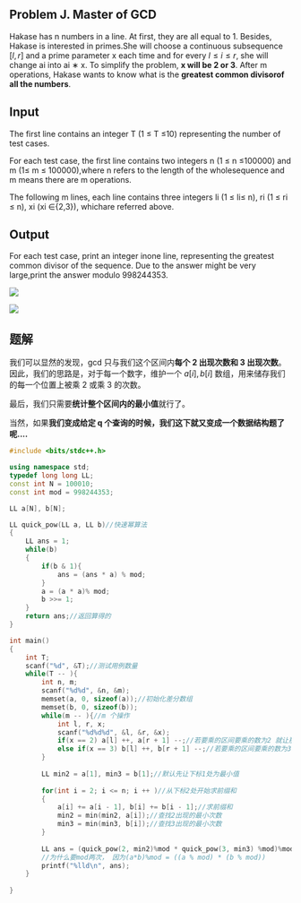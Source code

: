 ## Problem J. Master of GCD  
Hakase has n numbers in a line. At first, they are all equal to 1. Besides, Hakase is interested in primes.She will choose a continuous subsequence $[l,r]$ and a prime parameter x each time and for every $l ≤ i ≤ r$, she will change ai into ai ∗ x. To simplify the problem, **x will be 2 or 3**. After m operations, Hakase wants to know what is the **greatest common divisorof all the numbers**.

## Input  
The first line contains an integer T (1 ≤ T ≤10) representing the number of test cases.

For each test case, the first line contains two integers n (1 ≤ n ≤100000) and m (1≤ m ≤ 100000),where n refers to the length of the wholesequence and m means there are m operations.

The following m lines, each line contains three integers li (1 ≤ li≤ n), ri (1 ≤ ri ≤ n), xi (xi ∈{2,3}), whichare referred above.

## Output  
For each test case, print an integer inone line, representing the greatest common divisor of the sequence. Due to the answer might be very large,print the answer modulo 998244353.

![](https://img2023.cnblogs.com/blog/3203266/202305/3203266-20230524135711870-288377258.png)

![](https://img2023.cnblogs.com/blog/3203266/202305/3203266-20230524135803479-1161665301.png)


## 题解
我们可以显然的发现，gcd 只与我们这个区间内**每个 2 出现次数和 3 出现次数**。因此，我们的思路是，对于每一个数字，维护一个 $a[i],b[i]$  数组，用来储存我们的每一个位置上被乘 2 或乘 3 的次数。

最后，我们只需要**统计整个区间内的最小值**就行了。

当然，如果**我们变成给定 q 个查询的时候，我们这下就又变成一个数据结构题了呢....**
```cpp
#include <bits/stdc++.h>

using namespace std;
typedef long long LL;
const int N = 100010;
const int mod = 998244353;

LL a[N], b[N];

LL quick_pow(LL a, LL b)//快速幂算法
{
    LL ans = 1;
    while(b)
    {
        if(b & 1){
            ans = (ans * a) % mod;
        }
        a = (a * a)% mod;
        b >>= 1;
    }
    return ans;//返回算得的
}

int main()
{ 
    int T;
    scanf("%d", &T);//测试用例数量
    while(T -- ){
        int n, m;
        scanf("%d%d", &n, &m);
        memset(a, 0, sizeof(a));//初始化差分数组
        memset(b, 0, sizeof(b));
        while(m -- ){//m 个操作
            int l, r, x;
            scanf("%d%d%d", &l, &r, &x);
            if(x == 2) a[l] ++, a[r + 1] --;//若要乘的区间要乘的数为2 就让那个区间的前缀和数组+1
            else if(x == 3) b[l] ++, b[r + 1] --;//若要乘的区间要乘的数为3 就让那个区间的前缀和数组+1
        }
        
        LL min2 = a[1], min3 = b[1];//默认先让下标1处为最小值
        
        for(int i = 2; i <= n; i ++ )//从下标2处开始求前缀和 
        {
            a[i] += a[i - 1], b[i] += b[i - 1];//求前缀和
            min2 = min(min2, a[i]);//查找2出现的最小次数
            min3 = min(min3, b[i]);//查找3出现的最小次数
        }
        
        LL ans = (quick_pow(2, min2)%mod * quick_pow(3, min3) %mod)%mod;//2的最小出现次数*3的最小出现次数=最大公约数
        //为什么要mod两次， 因为(a*b)%mod = ((a % mod) * (b % mod))
        printf("%lld\n", ans);
    }
    
}
```